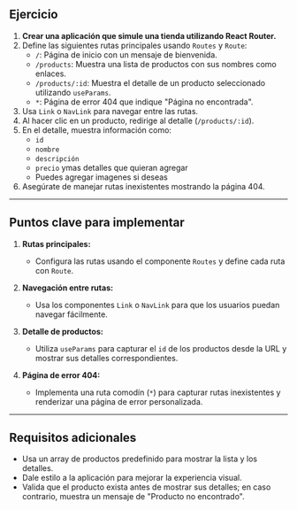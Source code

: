 
## **Ejercicio**

1. **Crear una aplicación que simule una tienda utilizando React Router.**
2. Define las siguientes rutas principales usando `Routes` y `Route`:
   - `/`: Página de inicio con un mensaje de bienvenida.
   - `/products`: Muestra una lista de productos con sus nombres como enlaces.
   - `/products/:id`: Muestra el detalle de un producto seleccionado utilizando `useParams`.
   - `*`: Página de error 404 que indique "Página no encontrada".
3. Usa `Link` o `NavLink` para navegar entre las rutas.
4. Al hacer clic en un producto, redirige al detalle (`/products/:id`).
5. En el detalle, muestra información como:
   - `id`
   - `nombre`
   - `descripción`
   - `precio` ymas detalles que quieran agregar
   - Puedes agregar imagenes si deseas
6. Asegúrate de manejar rutas inexistentes mostrando la página 404.

---

## **Puntos clave para implementar**

1. **Rutas principales:**

   - Configura las rutas usando el componente `Routes` y define cada ruta con `Route`.

2. **Navegación entre rutas:**

   - Usa los componentes `Link` o `NavLink` para que los usuarios puedan navegar fácilmente.

3. **Detalle de productos:**

   - Utiliza `useParams` para capturar el `id` de los productos desde la URL y mostrar sus detalles correspondientes.

4. **Página de error 404:**

   - Implementa una ruta comodín (`*`) para capturar rutas inexistentes y renderizar una página de error personalizada.

---

## **Requisitos adicionales**

- Usa un array de productos predefinido para mostrar la lista y los detalles.
- Dale estilo a la aplicación para mejorar la experiencia visual.
- Valida que el producto exista antes de mostrar sus detalles; en caso contrario, muestra un mensaje de "Producto no encontrado".



